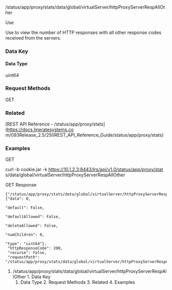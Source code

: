 ##
/status/app/proxy/stats/data/global/virtualServer/httpProxyServerRespAllOther

Use

Use to view the number of HTTP responses with all other response codes
received from the servers.

### Data Key

#### Data Type

uint64

### Request Methods

GET

### Related

[REST API Reference - /status/app/proxy/stats](https://docs.lineratesystems.co
m/093Release_2.5/250REST_API_Reference_Guide/status/app/proxy/stats)

### Examples

GET

curl -b cookie.jar -k https://10.1.2.3:8443/lrs/api/v1.0/status/app/proxy/stat
s/data/global/virtualServer/httpProxyServerRespAllOther

GET Response

    
    {"/status/app/proxy/stats/data/global/virtualServer/httpProxyServerRespAllOther": {"data": 0,
                                                                                     "default": False,
                                                                                     "defaultAllowed": False,
                                                                                     "deleteAllowed": False,
                                                                                     "numChildren": 0,
                                                                                     "type": "uint64"},
     "httpResponseCode": 200,
     "recurse": False,
     "requestPath": "/status/app/proxy/stats/data/global/virtualServer/httpProxyServerRespAllOther"}
    

  1. /status/app/proxy/stats/data/global/virtualServer/httpProxyServerRespAllOther
    1. Data Key
      1. Data Type
    2. Request Methods
    3. Related
    4. Examples

